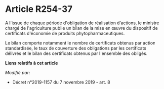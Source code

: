 # Article R254-37

A l'issue de chaque période d'obligation de réalisation d'actions, le ministre chargé de l'agriculture publie un bilan de la
mise en œuvre du dispositif de certificats d'économie de produits phytopharmaceutiques.

Le bilan comporte notamment le nombre de certificats obtenus par action standardisée, le taux de couverture des obligations
par les certificats délivrés et le bilan des certificats obtenus par l'ensemble des obligés.

**Liens relatifs à cet article**

_Modifié par_:

  - Décret n°2019-1157 du 7 novembre 2019 - art. 8
